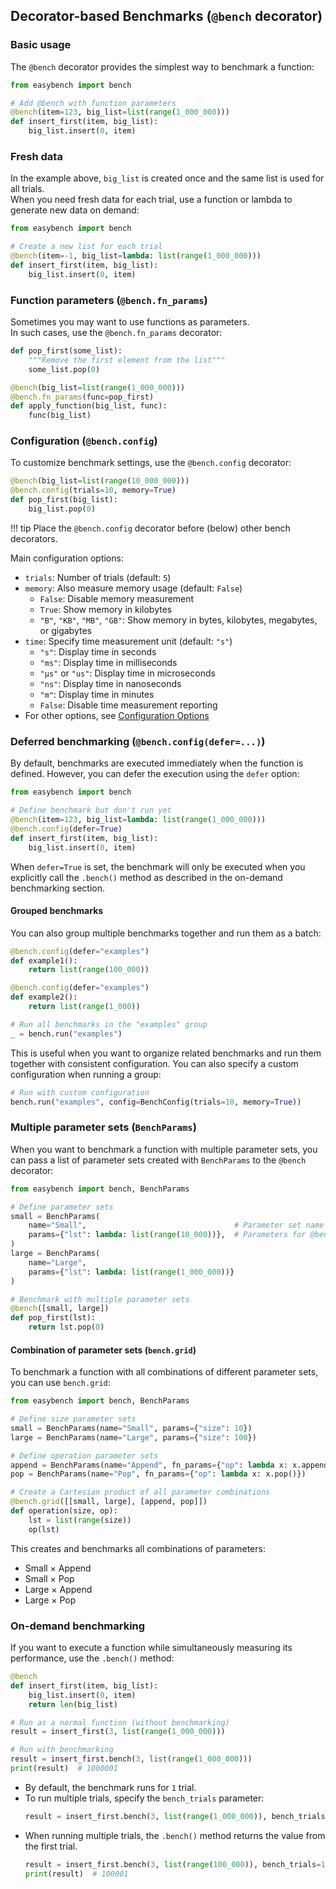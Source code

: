 ## Decorator-based Benchmarks (`@bench` decorator)

### **Basic usage**

The `@bench` decorator provides the simplest way to benchmark a function:

```python
from easybench import bench

# Add @bench with function parameters
@bench(item=123, big_list=list(range(1_000_000)))
def insert_first(item, big_list):
    big_list.insert(0, item)
```

### **Fresh data**

In the example above, `big_list` is created once and the same list is used for all trials.  
When you need fresh data for each trial, use a function or lambda to generate new data on demand:

```python
from easybench import bench

# Create a new list for each trial
@bench(item=-1, big_list=lambda: list(range(1_000_000)))
def insert_first(item, big_list):
    big_list.insert(0, item)
```

### **Function parameters** (`@bench.fn_params`)

Sometimes you may want to use functions as parameters.  
In such cases, use the `@bench.fn_params` decorator:

```python
def pop_first(some_list):
    """Remove the first element from the list"""
    some_list.pop(0)

@bench(big_list=list(range(1_000_000)))
@bench.fn_params(func=pop_first)
def apply_function(big_list, func):
    func(big_list)
```

### **Configuration** (`@bench.config`)

To customize benchmark settings, use the `@bench.config` decorator:

```python
@bench(big_list=list(range(10_000_000)))
@bench.config(trials=10, memory=True)
def pop_first(big_list):
    big_list.pop(0)
```

!!! tip
    Place the `@bench.config` decorator before (below) other bench decorators.  


Main configuration options:

* `trials`: Number of trials (default: `5`)
* `memory`: Also measure memory usage (default: `False`)
    * `False`: Disable memory measurement
    * `True`: Show memory in kilobytes
    * `"B"`, `"KB"`, `"MB"`, `"GB"`: Show memory in bytes, kilobytes, megabytes, or gigabytes
* `time`: Specify time measurement unit (default: `"s"`)
    * `"s"`: Display time in seconds
    * `"ms"`: Display time in milliseconds 
    * `"μs"` or `"us"`: Display time in microseconds
    * `"ns"`: Display time in nanoseconds
    * `"m"`: Display time in minutes
    * `False`: Disable time measurement reporting
* For other options, see [Configuration Options](./class-based.md#configuration-options)

### **Deferred benchmarking** (`@bench.config(defer=...)`)

By default, benchmarks are executed immediately when the function is defined. However, you can defer the execution using the `defer` option:

```python
from easybench import bench

# Define benchmark but don't run yet
@bench(item=123, big_list=lambda: list(range(1_000_000)))
@bench.config(defer=True)
def insert_first(item, big_list):
    big_list.insert(0, item)
```

When `defer=True` is set, the benchmark will only be executed when you explicitly call the `.bench()` method as described in the on-demand benchmarking section.

#### **Grouped benchmarks**

You can also group multiple benchmarks together and run them as a batch:

```python
@bench.config(defer="examples")
def example1():
    return list(range(100_000))

@bench.config(defer="examples")
def example2():
    return list(range(1_000))

# Run all benchmarks in the "examples" group
_ = bench.run("examples")
```

This is useful when you want to organize related benchmarks and run them together with consistent configuration. You can also specify a custom configuration when running a group:

```python
# Run with custom configuration
bench.run("examples", config=BenchConfig(trials=10, memory=True))
```

### **Multiple parameter sets** (`BenchParams`)

When you want to benchmark a function with multiple parameter sets,
you can pass a list of parameter sets created with `BenchParams` to the `@bench` decorator:

```python
from easybench import bench, BenchParams

# Define parameter sets
small = BenchParams(
    name="Small",                                 # Parameter set name
    params={"lst": lambda: list(range(10_000))},  # Parameters for @bench
)
large = BenchParams(
    name="Large",
    params={"lst": lambda: list(range(1_000_000))}
)

# Benchmark with multiple parameter sets
@bench([small, large])
def pop_first(lst):
    return lst.pop(0)
```

#### **Combination of parameter sets** (`bench.grid`)

To benchmark a function with all combinations of different parameter sets, you can use `bench.grid`:

```python
from easybench import bench, BenchParams

# Define size parameter sets
small = BenchParams(name="Small", params={"size": 10})
large = BenchParams(name="Large", params={"size": 100})

# Define operation parameter sets
append = BenchParams(name="Append", fn_params={"op": lambda x: x.append(0)})
pop = BenchParams(name="Pop", fn_params={"op": lambda x: x.pop()})

# Create a Cartesian product of all parameter combinations
@bench.grid([[small, large], [append, pop]])
def operation(size, op):
    lst = list(range(size))
    op(lst)
```

This creates and benchmarks all combinations of parameters:

- Small × Append
- Small × Pop
- Large × Append
- Large × Pop

### **On-demand benchmarking**

If you want to execute a function while simultaneously measuring its performance, use the `.bench()` method:

```python
@bench
def insert_first(item, big_list):
    big_list.insert(0, item)
    return len(big_list)

# Run as a normal function (without benchmarking)
result = insert_first(3, list(range(1_000_000)))

# Run with benchmarking
result = insert_first.bench(3, list(range(1_000_000)))
print(result)  # 1000001
```

* By default, the benchmark runs for `1` trial.
* To run multiple trials, specify the `bench_trials` parameter:
  ```python
  result = insert_first.bench(3, list(range(1_000_000)), bench_trials=10)
  ```
* When running multiple trials, the `.bench()` method returns the value from the first trial.
  ```python
  result = insert_first.bench(3, list(range(100_000)), bench_trials=10)
  print(result)  # 100001
  ```
